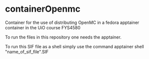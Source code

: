 # containerOpenmc
Container for the use of distributing OpenMC in a fedora apptainer container in the UiO course FYS4580


To run the files in this repository one needs the apptainer.

To run this SIF file as a shell simply use the command apptainer shell "name_of_sif_file".SIF

